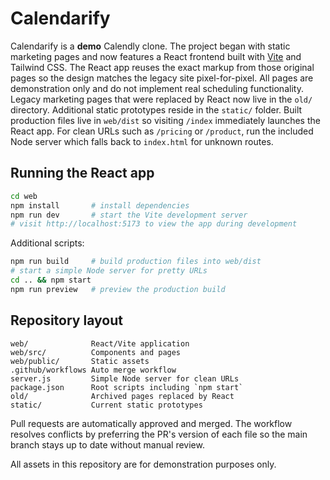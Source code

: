 # Calendarify

Calendarify is a **demo** Calendly clone. The project began with static
marketing pages and now features a React frontend built with
[Vite](https://vitejs.dev/) and Tailwind CSS. The React app reuses the exact
markup from those original pages so the design matches the legacy site
pixel-for-pixel. All pages are demonstration only and do not implement real
scheduling functionality.
Legacy marketing pages that were replaced by React now live in the `old/` directory.
Additional static prototypes reside in the `static/` folder.
Built production files live in `web/dist` so visiting `/index` immediately
launches the React app. For clean URLs such as `/pricing` or `/product`, run the
included Node server which falls back to `index.html` for unknown routes.

## Running the React app

```bash
cd web
npm install       # install dependencies
npm run dev       # start the Vite development server
# visit http://localhost:5173 to view the app during development
```

Additional scripts:

```bash
npm run build     # build production files into web/dist
# start a simple Node server for pretty URLs
cd .. && npm start
npm run preview   # preview the production build
```

## Repository layout

```
web/              React/Vite application
web/src/          Components and pages
web/public/       Static assets
.github/workflows Auto merge workflow
server.js         Simple Node server for clean URLs
package.json      Root scripts including `npm start`
old/              Archived pages replaced by React
static/           Current static prototypes
```

Pull requests are automatically approved and merged. The workflow resolves
conflicts by preferring the PR's version of each file so the main branch stays
up to date without manual review.

All assets in this repository are for demonstration purposes only.

